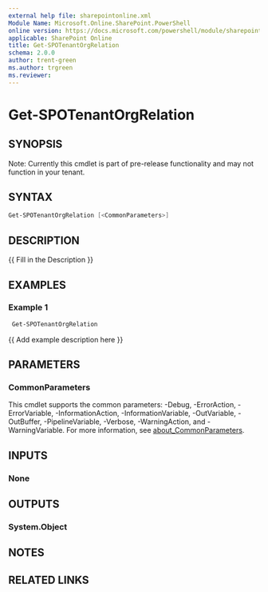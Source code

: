 ```yaml
---
external help file: sharepointonline.xml
Module Name: Microsoft.Online.SharePoint.PowerShell
online version: https://docs.microsoft.com/powershell/module/sharepoint-online/Get-SPOTenantOrgRelation
applicable: SharePoint Online
title: Get-SPOTenantOrgRelation
schema: 2.0.0
author: trent-green
ms.author: trgreen
ms.reviewer:
---
```


# Get-SPOTenantOrgRelation

## SYNOPSIS

Note: Currently this cmdlet is part of pre-release functionality and may not function in your tenant.

## SYNTAX

```powershell
Get-SPOTenantOrgRelation [<CommonParameters>]
```

## DESCRIPTION

{{ Fill in the Description }}

## EXAMPLES

### Example 1

```powershell
 Get-SPOTenantOrgRelation
```

{{ Add example description here }}

## PARAMETERS

### CommonParameters

This cmdlet supports the common parameters: -Debug, -ErrorAction, -ErrorVariable, -InformationAction, -InformationVariable, -OutVariable, -OutBuffer, -PipelineVariable, -Verbose, -WarningAction, and -WarningVariable. For more information, see [about_CommonParameters](http://go.microsoft.com/fwlink/?LinkID=113216).

## INPUTS

### None

## OUTPUTS

### System.Object

## NOTES

## RELATED LINKS
